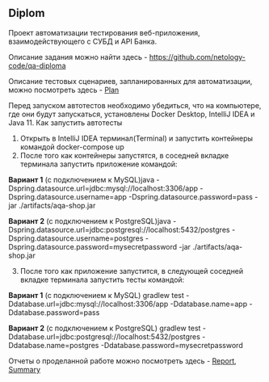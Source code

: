 ## Diplom

Проект автоматизации тестирования веб-приложения, взаимодействующего с СУБД и API Банка. 

Описание задания можно найти здесь - https://github.com/netology-code/qa-diploma

Описание тестовых сценариев, запланированных для автоматизации, можно посмотреть здесь - [Plan](https://github.com/NikolayT35/Diplom2/blob/main/Documents/Plan.md)

Перед запуском автотестов необходимо убедиться, что на компьютере, где они будут запускаться, установлены Docker Desktop, IntelliJ IDEA и Java 11.
Как запустить автотесты
1.	Открыть в IntelliJ IDEA терминал(Terminal) и запустить контейнеры командой docker-compose up
2.	После того как контейнеры запустятся, в соседней вкладке терминала запустить приложение командой:

**Вариант 1** (с подключением к MySQL)java -Dspring.datasource.url=jdbc:mysql://localhost:3306/app -Dspring.datasource.username=app -Dspring.datasource.password=pass -jar ./artifacts/aqa-shop.jar

**Вариант 2** (с подключением к PostgreSQL)java -Dspring.datasource.url=jdbc:postgresql://localhost:5432/postgres -Dspring.datasource.username=postgres -Dspring.datasource.password=mysecretpassword -jar ./artifacts/aqa-shop.jar

3.	После того как приложение запустится, в следующей соседней вкладке терминала запустить тесты командой:

**Вариант 1** (с подключением к MySQL) gradlew test -Ddatabase.url=jdbc:mysql://localhost:3306/app -Ddatabase.name=app -Ddatabase.password=pass

**Вариант 2** (с подключением к PostgreSQL) gradlew test -Ddatabase.url=jdbc:postgresql://localhost:5432/postgres -Ddatabase.name=postgres -Ddatabase.password=mysecretpassword

Отчеты о проделанной работе можно посмотреть здесь - [Report](https://github.com/NikolayT35/Diplom2/blob/main/Documents/Report.md), [Summary](https://github.com/NikolayT35/Diplom2/blob/main/Documents/Summary.md)

